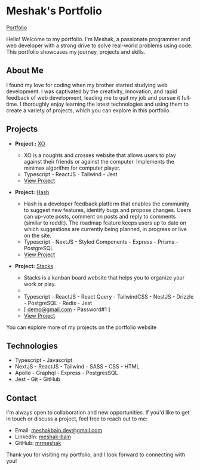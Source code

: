 # Meshak's Portfolio

[Portfolio](https://meshakbain.netlify.app/)

Hello! Welcome to my portfolio. I'm Meshak, a passionate programmer and web developer with a strong drive to solve real-world problems using code. This portfolio showcases my journey, projects and skills.

## About Me

I found my love for coding when my brother started studying web development. I was captivated by the creativity, innovation, and rapid feedback of web development, leading me to quit my job and pursue it full-time. I thoroughly enjoy learning the latest technologies and using them to create a variety of projects, which you can explore in this portfolio.

## Projects

- **Project :** [XO](https://xo-play.vercel.app/)

  - XO is a noughts and crosses website that allows users to play against their friends or against the computer. Implements the minimax algorithm for computer player.
  - Typescript - ReactJS - Tailwind - Jest
  - [View Project](https://xo-play.vercel.app/)

- **Project:** [Hash](https://hash.up.railway.app/)

  - Hash is a developer feedback platform that enables the community to suggest new features, identify bugs and propose changes. Users can up-vote posts, comment on posts and reply to comments (similar to reddit). The roadmap feature keeps users up to date on which suggestions are currently being planned, in progress or live on the site.
  - Typescript - NextJS - Styled Components - Express - Prisma - PostgreSQL
  - [View Project](https://hash.up.railway.app/)

- **Project:** [Stacks](https://stacks.meshakbain.com/)
  - Stacks is a kanban board website that helps you to organize your work or play.
  - 
  - Typescript - ReactJS - React Query - TailwindCSS - NestJS - Drizzle - PostgreSQL - Redis - Jest
  - [ demo@gmail.com - Password#1 ]
  - [View Project](https://stacks.meshakbain.com/)

You can explore more of my projects on the portfolio website

## Technologies

- Typescript - Javascript
- NextJS - ReactJS - Tailwind - SASS - CSS - HTML
- Apollo - Graphql - Express - PostgresSQL
- Jest - Git - GitHub

## Contact

I'm always open to collaboration and new opportunities. If you'd like to get in touch or discuss a project, feel free to reach out to me:

- Email: [meshakbain.dev@gmail.com](mailto:meshakbain.dev@gmail.com)
- LinkedIn: [meshak-bain](https://www.linkedin.com/in/meshak-bain/)
- GitHub: [mrmeshak](https://github.com/MrMeshak)

Thank you for visiting my portfolio, and I look forward to connecting with you!
